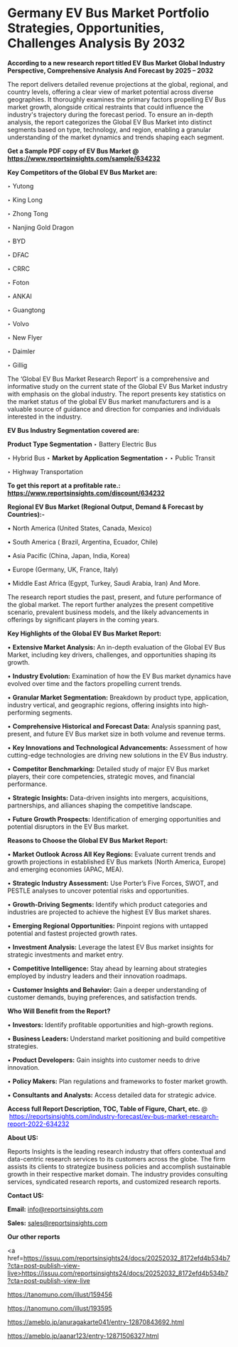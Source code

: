# Germany EV Bus Market Portfolio Strategies, Opportunities, Challenges Analysis By 2032

<strong>According to a new research report titled EV Bus Market Global Industry Perspective, Comprehensive Analysis And Forecast by 2025 – 2032</strong>

The report delivers detailed revenue projections at the global, regional, and country levels, offering a clear view of market potential across diverse geographies. It thoroughly examines the primary factors propelling EV Bus market growth, alongside critical restraints that could influence the industry's trajectory during the forecast period. To ensure an in-depth analysis, the report categorizes the Global EV Bus Market into distinct segments based on type, technology, and region, enabling a granular understanding of the market dynamics and trends shaping each segment.

<strong>Get a Sample PDF copy of EV Bus Market </strong><strong>@<a href=https://www.reportsinsights.com/sample/634232 style=color:#0000ff;> https://www.reportsinsights.com/sample/634232</a></strong></font>

<strong>Key Competitors of the Global EV Bus Market are:</strong>

‣ Yutong

‣ King Long

‣ Zhong Tong

‣ Nanjing Gold Dragon

‣ BYD

‣ DFAC

‣ CRRC

‣ Foton

‣ ANKAI

‣ Guangtong

‣ Volvo

‣ New Flyer

‣ Daimler

‣ Gillig

The ‘Global EV Bus Market Research Report’ is a comprehensive and informative study on the current state of the Global EV Bus Market industry with emphasis on the global industry. The report presents key statistics on the market status of the global EV Bus market manufacturers and is a valuable source of guidance and direction for companies and individuals interested in the industry.

<strong>EV Bus Industry Segmentation covered are:</strong>

<strong>Product Type Segmentation</strong>
‣
Battery Electric Bus

‣ Hybrid Bus
‣ 
<strong>Market by Application Segmentation</strong>
‣
‣  Public Transit

‣ Highway Transportation

<strong>To get this report at a profitable rate.: <a href=https://www.reportsinsights.com/discount/634232 style=color:#0000ff;>https://www.reportsinsights.com/discount/634232</a></strong></font>

<strong>Regional EV Bus Market (Regional Output, Demand &amp; Forecast by Countries):-</strong>

• North America (United States, Canada, Mexico)

• South America ( Brazil, Argentina, Ecuador, Chile)

• Asia Pacific (China, Japan, India, Korea)

• Europe (Germany, UK, France, Italy)

• Middle East Africa (Egypt, Turkey, Saudi Arabia, Iran) And More.

The research report studies the past, present, and future performance of the global market. The report further analyzes the present competitive scenario, prevalent business models, and the likely advancements in offerings by significant players in the coming years.

<strong>Key Highlights of the Global EV Bus Market Report:</strong>

• <strong>Extensive Market Analysis:</strong> An in-depth evaluation of the Global EV Bus Market, including key drivers, challenges, and opportunities shaping its growth.

• <strong>Industry Evolution:</strong> Examination of how the EV Bus market dynamics have evolved over time and the factors propelling current trends.

• <strong>Granular Market Segmentation:</strong> Breakdown by product type, application, industry vertical, and geographic regions, offering insights into high-performing segments.

• <strong>Comprehensive Historical and Forecast Data:</strong> Analysis spanning past, present, and future EV Bus market size in both volume and revenue terms.

• <strong>Key Innovations and Technological Advancements:</strong> Assessment of how cutting-edge technologies are driving new solutions in the EV Bus industry.

• <strong>Competitor Benchmarking:</strong> Detailed study of major EV Bus market players, their core competencies, strategic moves, and financial performance.

• <strong>Strategic Insights:</strong> Data-driven insights into mergers, acquisitions, partnerships, and alliances shaping the competitive landscape.

• <strong>Future Growth Prospects:</strong> Identification of emerging opportunities and potential disruptors in the EV Bus market.

<strong>Reasons to Choose the Global EV Bus Market Report:</strong>

• <strong>Market Outlook Across All Key Regions:</strong> Evaluate current trends and growth projections in established EV Bus markets (North America, Europe) and emerging economies (APAC, MEA).

• <strong>Strategic Industry Assessment:</strong> Use Porter’s Five Forces, SWOT, and PESTLE analyses to uncover potential risks and opportunities.

• <strong>Growth-Driving Segments:</strong> Identify which product categories and industries are projected to achieve the highest EV Bus market shares.

• <strong>Emerging Regional Opportunities:</strong> Pinpoint regions with untapped potential and fastest projected growth rates.

• <strong>Investment Analysis:</strong> Leverage the latest EV Bus market insights for strategic investments and market entry.

• <strong>Competitive Intelligence:</strong> Stay ahead by learning about strategies employed by industry leaders and their innovation roadmaps.

• <strong>Customer Insights and Behavior:</strong> Gain a deeper understanding of customer demands, buying preferences, and satisfaction trends.

<strong>Who Will Benefit from the Report?</strong>

• <strong>Investors:</strong> Identify profitable opportunities and high-growth regions.

• <strong>Business Leaders:</strong> Understand market positioning and build competitive strategies.

• <strong>Product Developers:</strong> Gain insights into customer needs to drive innovation.

• <strong>Policy Makers:</strong> Plan regulations and frameworks to foster market growth.

• <strong>Consultants and Analysts:</strong> Access detailed data for strategic advice.
</ul>
<strong>Access full Report Description, TOC, Table of Figure, Chart, etc. </strong>@  <a href=https://reportsinsights.com/industry-forecast/ev-bus-market-research-report-2022-634232 style=color:#0000ff;>https://reportsinsights.com/industry-forecast/ev-bus-market-research-report-2022-634232</a></font>

<strong><strong>About US</strong>:</strong>

Reports Insights is the leading research industry that offers contextual and data-centric research services to its customers across the globe. The firm assists its clients to strategize business policies and accomplish sustainable growth in their respective market domain. The industry provides consulting services, syndicated research reports, and customized research reports.

<strong>Contact US:</strong>

<p class=""""><b>Email:</b> <a href=mailto:info@reportsinsights.com>info@reportsinsights.com</a></p>
<p class=""""><b>Sales:</b> <a href=mailto:sales@reportsinsights.com>sales@reportsinsights.com</a></p>

<strong>Our other reports</strong>

<a href=https://issuu.com/reportsinsights24/docs/20252032_8172efd4b534b7?cta=post-publish-view-live>https://issuu.com/reportsinsights24/docs/20252032_8172efd4b534b7?cta=post-publish-view-live</a>

<a href=https://tanomuno.com/illust/159456>https://tanomuno.com/illust/159456</a>

<a href=https://tanomuno.com/illust/193595>https://tanomuno.com/illust/193595</a>

<a href=https://ameblo.jp/anuragakarte041/entry-12870843692.html>https://ameblo.jp/anuragakarte041/entry-12870843692.html</a>

<a href=https://ameblo.jp/aanar123/entry-12871506327.html>https://ameblo.jp/aanar123/entry-12871506327.html</a>
